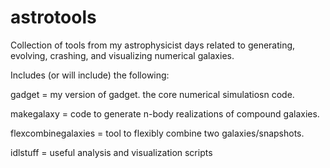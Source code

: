 astrotools
==========

Collection of tools from my astrophysicist days related to generating, evolving, crashing, and visualizing numerical galaxies.

Includes (or will include) the following:

gadget = my version of gadget.  the core numerical simulatiosn code.

makegalaxy = code to generate n-body realizations of compound galaxies.

flexcombinegalaxies = tool to flexibly combine two galaxies/snapshots.

idlstuff = useful analysis and visualization scripts 


